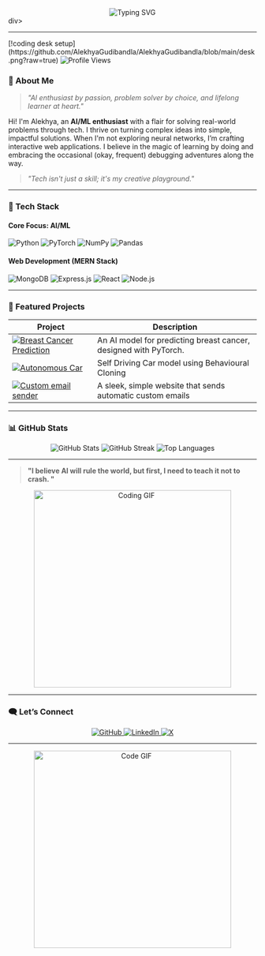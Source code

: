 <div align="center">
  <img src="https://readme-typing-svg.herokuapp.com?font=Fira+Code&size=24&color=3DBEFF&center=true&width=500&lines=Hey+there!+I'm+Alekhya+%F0%9F%91%8B;Welcome+to+my+GitHub+universe+%F0%9F%8C%8C;Turning+AI+dreams+into+code+%E2%9C%A8" alt="Typing SVG">
</div>div>

---
<div>
  [!coding desk setup](https://github.com/AlekhyaGudibandla/AlekhyaGudibandla/blob/main/desk.png?raw=true)
  <img src="https://komarev.com/ghpvc/?username=AlekhyaGudibandla&style=for-the-badge&color=brightgreen" alt="Profile Views">
</div>



### 🧠 About Me  
> _"AI enthusiast by passion, problem solver by choice, and lifelong learner at heart."_  

Hi! I'm Alekhya, an **AI/ML enthusiast** with a flair for solving real-world problems through tech. I thrive on turning complex ideas into simple, impactful solutions. When I'm not exploring neural networks, I’m crafting interactive web applications. I believe in the magic of learning by doing and embracing the occasional (okay, frequent) debugging adventures along the way.

> _"Tech isn't just a skill; it's my creative playground."_  

---

### 🔧 Tech Stack

#### **Core Focus: AI/ML**
<div>
  <img src="https://img.shields.io/badge/Python-3776AB?style=for-the-badge&logo=python&logoColor=white" alt="Python">
  <img src="https://img.shields.io/badge/PyTorch-EE4C2C?style=for-the-badge&logo=pytorch&logoColor=white" alt="PyTorch">
  <img src="https://img.shields.io/badge/NumPy-013243?style=for-the-badge&logo=numpy&logoColor=white" alt="NumPy">
  <img src="https://img.shields.io/badge/Pandas-150458?style=for-the-badge&logo=pandas&logoColor=white" alt="Pandas">
</div>

#### **Web Development (MERN Stack)**
<div>
  <img src="https://img.shields.io/badge/MongoDB-47A248?style=for-the-badge&logo=mongodb&logoColor=white" alt="MongoDB">
  <img src="https://img.shields.io/badge/Express.js-404D59?style=for-the-badge" alt="Express.js">
  <img src="https://img.shields.io/badge/React-61DAFB?style=for-the-badge&logo=react&logoColor=black" alt="React">
  <img src="https://img.shields.io/badge/Node.js-339933?style=for-the-badge&logo=nodedotjs&logoColor=white" alt="Node.js">
</div>

---

### 🌟 Featured Projects  

| Project | Description |  
|---------|-------------|  
| [![Breast Cancer Prediction](https://img.shields.io/badge/Breast%20Cancer%20Prediction-AI%20%7C%20ML-brightgreen)](https://github.com/AlekhyaGudibandla/Breast-Cancer-Prediction) | An AI model for predicting breast cancer, designed with PyTorch. |  
| [![Autonomous Car](https://img.shields.io/badge/Autonomous%20Car-AI%20%7C%20ML-brightgreen)](https://github.com/AlekhyaGudibandla/Autonomous-Car) | Self Driving Car model using Behavioural Cloning |  
| [![Custom email sender](https://img.shields.io/badge/Custom%20Email%20Sender-Web%20Development-blue)](https://github.com/AlekhyaGudibandla/custom_email_sender) | A sleek, simple website that sends automatic custom emails |  

---

### 📊 GitHub Stats
<div align="center">
  <img src="https://github-readme-stats.vercel.app/api?username=AlekhyaGudibandla&show_icons=true&theme=radical" alt="GitHub Stats">
  <img src="https://github-readme-streak-stats.herokuapp.com?user=AlekhyaGudibandla&theme=radical" alt="GitHub Streak">
  <img src="https://github-readme-stats.vercel.app/api/top-langs/?username=AlekhyaGudibandla&layout=compact&theme=radical" alt="Top Languages">
</div>

---

> **"I believe AI will rule the world, but first, I need to teach it not to crash. "**

<div align="center">
  <img src="https://user-images.githubusercontent.com/75092029/147884660-8b0bc6e3-682f-4f63-a0e8-35f50f6d0bcf.gif" alt="Coding GIF" width="400">
</div>

---

### 🗨️ Let’s Connect  
<div align="center">
  <a href="https://github.com/AlekhyaGudibandla">
    <img src="https://img.shields.io/badge/GitHub-black?style=for-the-badge&logo=github" alt="GitHub">
  </a>
  
  <a href="https://linkedin.com/in/alekhya-gudibandla-3571b5256">
    <img src="https://img.shields.io/badge/LinkedIn-blue?style=for-the-badge&logo=linkedin" alt="LinkedIn">
  </a>
  
  <a href="https://x.com/AlekhyaGud">
    <img src="https://img.shields.io/badge/X-black?style=for-the-badge&logo=x" alt="X">
  </a>
</div>

---

<div align="center">
  <img src="https://user-images.githubusercontent.com/75092029/147884660-8b0bc6e3-682f-4f63-a0e8-35f50f6d0bcf.gif" alt="Code GIF" width="400">
</div>
